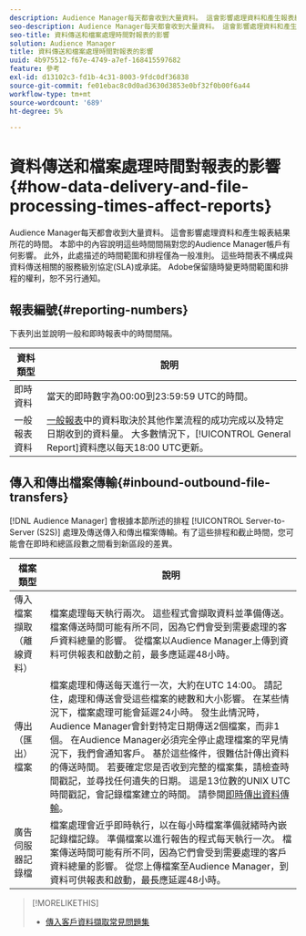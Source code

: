 ```yaml
---
description: Audience Manager每天都會收到大量資料。 這會影響處理資料和產生報表結果所花的時間。 本節中的內容說明這些時間間隔對您的Audience Manager帳戶有何影響。 此外，此處描述的時間範圍和排程僅為一般准則。 這些時間表不構成與資料傳送相關的服務級別協定(SLA)或承諾。 Adobe保留隨時變更時間範圍和排程的權利，恕不另行通知。
seo-description: Audience Manager每天都會收到大量資料。 這會影響處理資料和產生報表結果所花的時間。 本節中的內容說明這些時間間隔對您的Audience Manager帳戶有何影響。 此外，此處描述的時間範圍和排程僅為一般准則。 這些時間表不構成與資料傳送相關的服務級別協定(SLA)或承諾。 Adobe保留隨時變更時間範圍和排程的權利，恕不另行通知。
seo-title: 資料傳送和檔案處理時間對報表的影響
solution: Audience Manager
title: 資料傳送和檔案處理時間對報表的影響
uuid: 4b975512-f67e-4749-a7ef-168415597682
feature: 參考
exl-id: d13102c3-fd1b-4c31-8003-9fdc0df36838
source-git-commit: fe01ebac8c0d0ad3630d3853e0bf32f0b00f6a44
workflow-type: tm+mt
source-wordcount: '689'
ht-degree: 5%

---
```


# 資料傳送和檔案處理時間對報表的影響{#how-data-delivery-and-file-processing-times-affect-reports}

Audience Manager每天都會收到大量資料。 這會影響處理資料和產生報表結果所花的時間。 本節中的內容說明這些時間間隔對您的Audience Manager帳戶有何影響。 此外，此處描述的時間範圍和排程僅為一般准則。 這些時間表不構成與資料傳送相關的服務級別協定(SLA)或承諾。 Adobe保留隨時變更時間範圍和排程的權利，恕不另行通知。

## 報表編號{#reporting-numbers}

<!-- 

c_reporting_file_transfer_timeframe.xml

 -->

下表列出並說明一般和即時報表中的時間間隔。


| 資料類型 | 說明 |
|---|---|
| 即時資料 | 當天的即時數字為00:00到23:59:59 UTC的時間。 |
| 一般報表資料 | [一般報表](../reporting/general-reports.md#general-reports-overview)中的資料取決於其他作業流程的成功完成以及特定日期收到的資料量。 大多數情況下，[!UICONTROL General Report]資料應以每天18:00 UTC更新。 |

## 傳入和傳出檔案傳輸{#inbound-outbound-file-transfers}

[!DNL Audience Manager] 會根據本節所述的排程 [!UICONTROL Server-to-Server (S2S)] 處理及傳送傳入和傳出檔案傳輸。有了這些排程和截止時間，您可能會在即時和總區段數之間看到新區段的差異。

| 檔案類型 | 說明 |
|---|---|
| 傳入檔案擷取（離線資料） | 檔案處理每天執行兩次。 這些程式會擷取資料並準備傳送。 檔案傳送時間可能有所不同，因為它們會受到需要處理的客戶資料總量的影響。 從檔案以Audience Manager上傳到資料可供報表和啟動之前，最多應延遲48小時。 |
| 傳出（匯出）檔案 | 檔案處理和傳送每天進行一次，大約在UTC 14:00。 請記住，處理和傳送會受這些檔案的總數和大小影響。 在某些情況下，檔案處理可能會延遲24小時。 發生此情況時，Audience Manager會針對特定日期傳送2個檔案，而非1個。 在Audience Manager必須完全停止處理檔案的罕見情況下，我們會通知客戶。 基於這些條件，很難估計傳出資料的傳送時間。 若要確定您是否收到完整的檔案集，請檢查時間戳記，並尋找任何遺失的日期。 這是13位數的UNIX UTC時間戳記，會記錄檔案建立的時間。 請參閱[即時傳出資料傳輸](../integration/receiving-audience-data/real-time-outbound-transfers/real-time-outbound-transfers.md)。 |
| 廣告伺服器記錄檔 | 檔案處理會近乎即時執行，以在每小時檔案準備就緒時內嵌記錄檔記錄。 準備檔案以進行報告的程式每天執行一次。 檔案傳送時間可能有所不同，因為它們會受到需要處理的客戶資料總量的影響。 從您上傳檔案至Audience Manager，到資料可供報表和啟動，最長應延遲48小時。 |

>[!MORELIKETHIS]
>
>* [傳入客戶資料擷取常見問題集](../faq/faq-inbound-data-ingestion.md)

